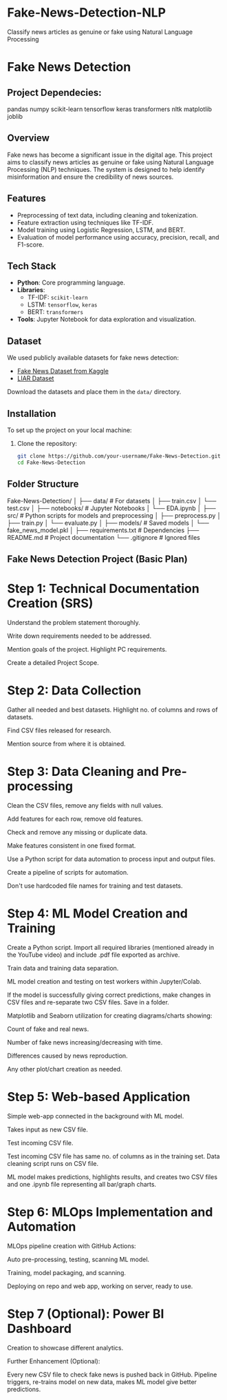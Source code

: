 # Fake-News-Detection-NLP
Classify news articles as genuine or fake using Natural Language Processing
# Fake News Detection
## Project Dependecies:
pandas
numpy
scikit-learn
tensorflow
keras
transformers
nltk
matplotlib
joblib

## Overview
Fake news has become a significant issue in the digital age. This project aims to classify news articles as genuine or fake using Natural Language Processing (NLP) techniques. The system is designed to help identify misinformation and ensure the credibility of news sources.

## Features
- Preprocessing of text data, including cleaning and tokenization.
- Feature extraction using techniques like TF-IDF.
- Model training using Logistic Regression, LSTM, and BERT.
- Evaluation of model performance using accuracy, precision, recall, and F1-score.

## Tech Stack
- **Python**: Core programming language.
- **Libraries**: 
  - TF-IDF: `scikit-learn`
  - LSTM: `tensorflow`, `keras`
  - BERT: `transformers`
- **Tools**: Jupyter Notebook for data exploration and visualization.

## Dataset
We used publicly available datasets for fake news detection:
- [Fake News Dataset from Kaggle](https://www.kaggle.com/c/fake-news/data)
- [LIAR Dataset](https://www.cs.ucsb.edu/~william/data/liar_dataset.zip)

Download the datasets and place them in the `data/` directory.

## Installation
To set up the project on your local machine:

1. Clone the repository:
   ```bash
   git clone https://github.com/your-username/Fake-News-Detection.git
   cd Fake-News-Detection

## Folder Structure
Fake-News-Detection/
│
├── data/                  # For datasets
│   ├── train.csv
│   └── test.csv
│
├── notebooks/             # Jupyter Notebooks
│   └── EDA.ipynb
│
├── src/                   # Python scripts for models and preprocessing
│   ├── preprocess.py
│   ├── train.py
│   └── evaluate.py
│
├── models/                # Saved models
│   └── fake_news_model.pkl
│
├── requirements.txt       # Dependencies
├── README.md              # Project documentation
└── .gitignore             # Ignored files

## Fake News Detection Project (Basic Plan)
# Step 1: Technical Documentation Creation (SRS)

Understand the problem statement thoroughly.

Write down requirements needed to be addressed.

Mention goals of the project. Highlight PC requirements.

Create a detailed Project Scope.

# Step 2: Data Collection

Gather all needed and best datasets. Highlight no. of columns and rows of datasets.

Find CSV files released for research.

Mention source from where it is obtained.

# Step 3: Data Cleaning and Pre-processing

Clean the CSV files, remove any fields with null values.

Add features for each row, remove old features.

Check and remove any missing or duplicate data.

Make features consistent in one fixed format.

Use a Python script for data automation to process input and output files.

Create a pipeline of scripts for automation.

Don't use hardcoded file names for training and test datasets.

# Step 4: ML Model Creation and Training

Create a Python script. Import all required libraries (mentioned already in the YouTube video) and include .pdf file exported as archive.

Train data and training data separation.

ML model creation and testing on test workers within Jupyter/Colab.

If the model is successfully giving correct predictions, make changes in CSV files and re-separate two CSV files. Save in a folder.

Matplotlib and Seaborn utilization for creating diagrams/charts showing:

Count of fake and real news.

Number of fake news increasing/decreasing with time.

Differences caused by news reproduction.

Any other plot/chart creation as needed.

# Step 5: Web-based Application

Simple web-app connected in the background with ML model.

Takes input as new CSV file.

Test incoming CSV file.

Test incoming CSV file has same no. of columns as in the training set. Data cleaning script runs on CSV file.

ML model makes predictions, highlights results, and creates two CSV files and one .ipynb file representing all bar/graph charts.

# Step 6: MLOps Implementation and Automation

MLOps pipeline creation with GitHub Actions:

Auto pre-processing, testing, scanning ML model.

Training, model packaging, and scanning.

Deploying on repo and web app, working on server, ready to use.

# Step 7 (Optional): Power BI Dashboard

Creation to showcase different analytics.

Further Enhancement (Optional):

Every new CSV file to check fake news is pushed back in GitHub. Pipeline triggers, re-trains model on new data, makes ML model give better predictions.
